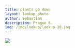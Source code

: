 ```yaml
---
title: plants go down
layout: lookup_photo
author: Sebastian
description: Prague 6
img: /img/lookup/lookup-10.jpg
---
```


<img src="{{ site.baseurl }}/img/lookup/lookup-10.jpg">

